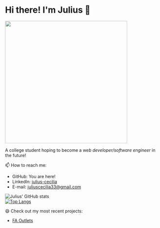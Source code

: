 # Hi there! I'm Julius 👋

<kbd><img src="https://i.imgur.com/ecJ4KyR.jpg" width="400" height="400" border-radius="50%"></kbd>

A college student hoping to become a _web developer/software engineer_ in the future! 

📫 How to reach me:
- GitHub: You are here!
- LinkedIn: [julius-cecilia](https://www.linkedin.com/in/julius-cecilia/)
- E-mail: juliuscecilia33@gmail.com

![Julius' GitHub stats](https://github-readme-stats.vercel.app/api?username=juliuscecilia33&show_icons=true&theme=tokyonight)
<br />
[![Top Langs](https://github-readme-stats.vercel.app/api/top-langs/?username=juliuscecilia33)](https://github.com/juliuscecilia33/github-readme-stats)

😄 Check out my most recent projects: 
- [FA Outlets](https://faoutlets.netlify.app/)

<!--
**juliuscecilia33/juliuscecilia33** is a ✨ _special_ ✨ repository because its `README.md` (this file) appears on your GitHub profile.

Here are some ideas to get you started:

- 🔭 I’m currently working on ...
- 🌱 I’m currently learning ...
- 👯 I’m looking to collaborate on ...
- 🤔 I’m looking for help with ...
- 💬 Ask me about ...
- 📫 How to reach me: ...
- 😄 Pronouns: ...
- ⚡ Fun fact: ...
-->

